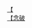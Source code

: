 [【](http://tieba.baidu.com/p/3048969649?see_lz=1&pn=)   
[【念破](http://tieba.baidu.com/p/3049042419?see_lz=1&pn=)   
